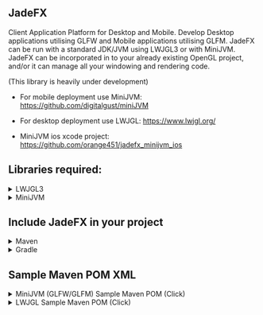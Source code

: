 ## JadeFX
Client Application Platform for Desktop and Mobile. Develop Desktop applications utilising GLFW and Mobile applications utilising GLFM. JadeFX can be run with a standard JDK/JVM using LWJGL3 or with MiniJVM. JadeFX can be incorporated in to your already existing OpenGL project, and/or it can manage all your windowing and rendering code.

(This library is heavily under development)

- For mobile deployment use MiniJVM: https://github.com/digitalgust/miniJVM

- For desktop deployment use LWJGL: https://www.lwjgl.org/

- MiniJVM ios xcode project: https://github.com/orange451/jadefx_minijvm_ios

## Libraries required:
<details><summary>LWJGL3</summary>

* [minijvm_desktop_glfm](https://github.com/orange451/minijvm_desktop_glfm)
	
* [LWJGL3](https://www.lwjgl.org/)
	
* [JOML](https://github.com/JOML-CI/JOML) (Can download with [LWJGL](https://www.lwjgl.org/customize))
	
* [NanoVG](https://github.com/memononen/nanovg) (Can download with [LWJGL](https://www.lwjgl.org/customize))
	
* [TinyFD](https://github.com/native-toolkit/tinyfiledialogs) (Can download with [LWJGL](https://www.lwjgl.org/customize))
</details>

<details><summary>MiniJVM</summary>

* [minijvm_rt](https://github.com/orange451/minijvm_rt)
	
* [glfw_gui](https://github.com/orange451/glfw_gui)
	
* [JOML](https://github.com/JOML-CI/JOML)
</details>

## Include JadeFX in your project
<details><summary>Maven</summary>

	<repositories>
		<repository>
		    <id>jitpack.io</id>
		    <url>https://jitpack.io</url>
		</repository>
	</repositories>
	
	<dependency>
	    <groupId>com.github.orange451</groupId>
	    <artifactId>JadeFX</artifactId>
	    <version>master-SNAPSHOT</version>
	</dependency>
</details>

<details><summary>Gradle</summary>

	allprojects {
		repositories {
			...
			maven { url 'https://jitpack.io' }
		}
	}
	
	dependencies {
	        implementation 'com.github.orange451:JadeFX:master-SNAPSHOT'
	}
</details>

## Sample Maven POM XML
<details><summary>MiniJVM (GLFW/GLFM) Sample Maven POM (Click)</summary>

	<?xml version="1.0" encoding="UTF-8"?>
	<project xmlns="http://maven.apache.org/POM/4.0.0" xmlns:xsi="http://www.w3.org/2001/XMLSchema-instance" xsi:schemaLocation="http://maven.apache.org/POM/4.0.0 http://maven.apache.org/xsd/maven-4.0.0.xsd">
	    <modelVersion>4.0.0</modelVersion>
	    <groupId>org.minijvm</groupId>
	    <artifactId>JadeFX</artifactId>
	    <version>1.0-SNAPSHOT</version>
	    <packaging>jar</packaging>
	    <properties>
		<project.build.sourceEncoding>UTF-8</project.build.sourceEncoding>
		<maven.compiler.source>1.8</maven.compiler.source>
		<maven.compiler.target>1.8</maven.compiler.target>
	    </properties>

		<repositories>
			<repository>
			    <id>jitpack.io</id>
			    <url>https://jitpack.io</url>
			</repository>
		</repositories>

	    <dependencies>
			<dependency>
			    <groupId>com.github.orange451</groupId>
			    <artifactId>minijvm_rt</artifactId>
			    <version>1.1</version>
			</dependency>

			<dependency>
			    <groupId>com.github.orange451</groupId>
			    <artifactId>glfw_gui</artifactId>
			    <version>1.1</version>
			</dependency>

			<dependency>
				<groupId>org.joml</groupId>
				<artifactId>joml</artifactId>
				<version>1.9.25</version>
			</dependency>	
	    </dependencies>
	</project>
</details>
<details><summary>LWJGL Sample Maven POM (Click)</summary>

	<?xml version="1.0" encoding="UTF-8"?>
	<project xmlns="http://maven.apache.org/POM/4.0.0" xmlns:xsi="http://www.w3.org/2001/XMLSchema-instance" xsi:schemaLocation="http://maven.apache.org/POM/4.0.0 http://maven.apache.org/xsd/maven-4.0.0.xsd">
	    <modelVersion>4.0.0</modelVersion>
	    <groupId>io.jadefx</groupId>
	    <artifactId>JadeFX</artifactId>
	    <version>1.0-SNAPSHOT</version>
	    <packaging>jar</packaging>
	    <properties>
			<lwjgl.version>3.2.3</lwjgl.version>
			<lwjgl.natives>natives-windows</lwjgl.natives>
	    </properties>

		<repositories>
			<repository>
			    <id>jitpack.io</id>
			    <url>https://jitpack.io</url>
			</repository>
		</repositories>

		<dependencyManagement>
			<dependencies>
				<dependency>
					<groupId>org.lwjgl</groupId>
					<artifactId>lwjgl-bom</artifactId>
					<version>${lwjgl.version}</version>
					<scope>import</scope>
					<type>pom</type>
				</dependency>
			</dependencies>
		</dependencyManagement>

	    <dependencies>
			<dependency>
				<groupId>com.github.orange451</groupId>
				<artifactId>minijvm_desktop_glfm</artifactId>
				<version>1.2</version>
			</dependency>
			<dependency>
				<groupId>org.lwjgl</groupId>
				<artifactId>lwjgl</artifactId>
			</dependency>
			<dependency>
				<groupId>org.lwjgl</groupId>
				<artifactId>lwjgl-assimp</artifactId>
			</dependency>
			<dependency>
				<groupId>org.lwjgl</groupId>
				<artifactId>lwjgl-bgfx</artifactId>
			</dependency>
			<dependency>
				<groupId>org.lwjgl</groupId>
				<artifactId>lwjgl-cuda</artifactId>
			</dependency>
			<dependency>
				<groupId>org.lwjgl</groupId>
				<artifactId>lwjgl-egl</artifactId>
			</dependency>
			<dependency>
				<groupId>org.lwjgl</groupId>
				<artifactId>lwjgl-glfw</artifactId>
			</dependency>
			<dependency>
				<groupId>org.lwjgl</groupId>
				<artifactId>lwjgl-jawt</artifactId>
			</dependency>
			<dependency>
				<groupId>org.lwjgl</groupId>
				<artifactId>lwjgl-jemalloc</artifactId>
			</dependency>
			<dependency>
				<groupId>org.lwjgl</groupId>
				<artifactId>lwjgl-libdivide</artifactId>
			</dependency>
			<dependency>
				<groupId>org.lwjgl</groupId>
				<artifactId>lwjgl-llvm</artifactId>
			</dependency>
			<dependency>
				<groupId>org.lwjgl</groupId>
				<artifactId>lwjgl-lmdb</artifactId>
			</dependency>
			<dependency>
				<groupId>org.lwjgl</groupId>
				<artifactId>lwjgl-lz4</artifactId>
			</dependency>
			<dependency>
				<groupId>org.lwjgl</groupId>
				<artifactId>lwjgl-meow</artifactId>
			</dependency>
			<dependency>
				<groupId>org.lwjgl</groupId>
				<artifactId>lwjgl-nanovg</artifactId>
			</dependency>
			<dependency>
				<groupId>org.lwjgl</groupId>
				<artifactId>lwjgl-nfd</artifactId>
			</dependency>
			<dependency>
				<groupId>org.lwjgl</groupId>
				<artifactId>lwjgl-nuklear</artifactId>
			</dependency>
			<dependency>
				<groupId>org.lwjgl</groupId>
				<artifactId>lwjgl-odbc</artifactId>
			</dependency>
			<dependency>
				<groupId>org.lwjgl</groupId>
				<artifactId>lwjgl-openal</artifactId>
			</dependency>
			<dependency>
				<groupId>org.lwjgl</groupId>
				<artifactId>lwjgl-opencl</artifactId>
			</dependency>
			<dependency>
				<groupId>org.lwjgl</groupId>
				<artifactId>lwjgl-opengl</artifactId>
			</dependency>
			<dependency>
				<groupId>org.lwjgl</groupId>
				<artifactId>lwjgl-opengles</artifactId>
			</dependency>
			<dependency>
				<groupId>org.lwjgl</groupId>
				<artifactId>lwjgl-openvr</artifactId>
			</dependency>
			<dependency>
				<groupId>org.lwjgl</groupId>
				<artifactId>lwjgl-opus</artifactId>
			</dependency>
			<dependency>
				<groupId>org.lwjgl</groupId>
				<artifactId>lwjgl-ovr</artifactId>
			</dependency>
			<dependency>
				<groupId>org.lwjgl</groupId>
				<artifactId>lwjgl-par</artifactId>
			</dependency>
			<dependency>
				<groupId>org.lwjgl</groupId>
				<artifactId>lwjgl-remotery</artifactId>
			</dependency>
			<dependency>
				<groupId>org.lwjgl</groupId>
				<artifactId>lwjgl-rpmalloc</artifactId>
			</dependency>
			<dependency>
				<groupId>org.lwjgl</groupId>
				<artifactId>lwjgl-shaderc</artifactId>
			</dependency>
			<dependency>
				<groupId>org.lwjgl</groupId>
				<artifactId>lwjgl-sse</artifactId>
			</dependency>
			<dependency>
				<groupId>org.lwjgl</groupId>
				<artifactId>lwjgl-stb</artifactId>
			</dependency>
			<dependency>
				<groupId>org.lwjgl</groupId>
				<artifactId>lwjgl-tinyexr</artifactId>
			</dependency>
			<dependency>
				<groupId>org.lwjgl</groupId>
				<artifactId>lwjgl-tinyfd</artifactId>
			</dependency>
			<dependency>
				<groupId>org.lwjgl</groupId>
				<artifactId>lwjgl-tootle</artifactId>
			</dependency>
			<dependency>
				<groupId>org.lwjgl</groupId>
				<artifactId>lwjgl-vma</artifactId>
			</dependency>
			<dependency>
				<groupId>org.lwjgl</groupId>
				<artifactId>lwjgl-vulkan</artifactId>
			</dependency>
			<dependency>
				<groupId>org.lwjgl</groupId>
				<artifactId>lwjgl-xxhash</artifactId>
			</dependency>
			<dependency>
				<groupId>org.lwjgl</groupId>
				<artifactId>lwjgl-yoga</artifactId>
			</dependency>
			<dependency>
				<groupId>org.lwjgl</groupId>
				<artifactId>lwjgl-zstd</artifactId>
			</dependency>
			<dependency>
				<groupId>org.lwjgl</groupId>
				<artifactId>lwjgl</artifactId>
				<classifier>${lwjgl.natives}</classifier>
			</dependency>
			<dependency>
				<groupId>org.lwjgl</groupId>
				<artifactId>lwjgl-assimp</artifactId>
				<classifier>${lwjgl.natives}</classifier>
			</dependency>
			<dependency>
				<groupId>org.lwjgl</groupId>
				<artifactId>lwjgl-bgfx</artifactId>
				<classifier>${lwjgl.natives}</classifier>
			</dependency>
			<dependency>
				<groupId>org.lwjgl</groupId>
				<artifactId>lwjgl-glfw</artifactId>
				<classifier>${lwjgl.natives}</classifier>
			</dependency>
			<dependency>
				<groupId>org.lwjgl</groupId>
				<artifactId>lwjgl-jemalloc</artifactId>
				<classifier>${lwjgl.natives}</classifier>
			</dependency>
			<dependency>
				<groupId>org.lwjgl</groupId>
				<artifactId>lwjgl-libdivide</artifactId>
				<classifier>${lwjgl.natives}</classifier>
			</dependency>
			<dependency>
				<groupId>org.lwjgl</groupId>
				<artifactId>lwjgl-llvm</artifactId>
				<classifier>${lwjgl.natives}</classifier>
			</dependency>
			<dependency>
				<groupId>org.lwjgl</groupId>
				<artifactId>lwjgl-lmdb</artifactId>
				<classifier>${lwjgl.natives}</classifier>
			</dependency>
			<dependency>
				<groupId>org.lwjgl</groupId>
				<artifactId>lwjgl-lz4</artifactId>
				<classifier>${lwjgl.natives}</classifier>
			</dependency>
			<dependency>
				<groupId>org.lwjgl</groupId>
				<artifactId>lwjgl-meow</artifactId>
				<classifier>${lwjgl.natives}</classifier>
			</dependency>
			<dependency>
				<groupId>org.lwjgl</groupId>
				<artifactId>lwjgl-nanovg</artifactId>
				<classifier>${lwjgl.natives}</classifier>
			</dependency>
			<dependency>
				<groupId>org.lwjgl</groupId>
				<artifactId>lwjgl-nfd</artifactId>
				<classifier>${lwjgl.natives}</classifier>
			</dependency>
			<dependency>
				<groupId>org.lwjgl</groupId>
				<artifactId>lwjgl-nuklear</artifactId>
				<classifier>${lwjgl.natives}</classifier>
			</dependency>
			<dependency>
				<groupId>org.lwjgl</groupId>
				<artifactId>lwjgl-openal</artifactId>
				<classifier>${lwjgl.natives}</classifier>
			</dependency>
			<dependency>
				<groupId>org.lwjgl</groupId>
				<artifactId>lwjgl-opengl</artifactId>
				<classifier>${lwjgl.natives}</classifier>
			</dependency>
			<dependency>
				<groupId>org.lwjgl</groupId>
				<artifactId>lwjgl-opengles</artifactId>
				<classifier>${lwjgl.natives}</classifier>
			</dependency>
			<dependency>
				<groupId>org.lwjgl</groupId>
				<artifactId>lwjgl-openvr</artifactId>
				<classifier>${lwjgl.natives}</classifier>
			</dependency>
			<dependency>
				<groupId>org.lwjgl</groupId>
				<artifactId>lwjgl-opus</artifactId>
				<classifier>${lwjgl.natives}</classifier>
			</dependency>
			<dependency>
				<groupId>org.lwjgl</groupId>
				<artifactId>lwjgl-ovr</artifactId>
				<classifier>${lwjgl.natives}</classifier>
			</dependency>
			<dependency>
				<groupId>org.lwjgl</groupId>
				<artifactId>lwjgl-par</artifactId>
				<classifier>${lwjgl.natives}</classifier>
			</dependency>
			<dependency>
				<groupId>org.lwjgl</groupId>
				<artifactId>lwjgl-remotery</artifactId>
				<classifier>${lwjgl.natives}</classifier>
			</dependency>
			<dependency>
				<groupId>org.lwjgl</groupId>
				<artifactId>lwjgl-rpmalloc</artifactId>
				<classifier>${lwjgl.natives}</classifier>
			</dependency>
			<dependency>
				<groupId>org.lwjgl</groupId>
				<artifactId>lwjgl-shaderc</artifactId>
				<classifier>${lwjgl.natives}</classifier>
			</dependency>
			<dependency>
				<groupId>org.lwjgl</groupId>
				<artifactId>lwjgl-sse</artifactId>
				<classifier>${lwjgl.natives}</classifier>
			</dependency>
			<dependency>
				<groupId>org.lwjgl</groupId>
				<artifactId>lwjgl-stb</artifactId>
				<classifier>${lwjgl.natives}</classifier>
			</dependency>
			<dependency>
				<groupId>org.lwjgl</groupId>
				<artifactId>lwjgl-tinyexr</artifactId>
				<classifier>${lwjgl.natives}</classifier>
			</dependency>
			<dependency>
				<groupId>org.lwjgl</groupId>
				<artifactId>lwjgl-tinyfd</artifactId>
				<classifier>${lwjgl.natives}</classifier>
			</dependency>
			<dependency>
				<groupId>org.lwjgl</groupId>
				<artifactId>lwjgl-tootle</artifactId>
				<classifier>${lwjgl.natives}</classifier>
			</dependency>
			<dependency>
				<groupId>org.lwjgl</groupId>
				<artifactId>lwjgl-vma</artifactId>
				<classifier>${lwjgl.natives}</classifier>
			</dependency>
			<dependency>
				<groupId>org.lwjgl</groupId>
				<artifactId>lwjgl-xxhash</artifactId>
				<classifier>${lwjgl.natives}</classifier>
			</dependency>
			<dependency>
				<groupId>org.lwjgl</groupId>
				<artifactId>lwjgl-yoga</artifactId>
				<classifier>${lwjgl.natives}</classifier>
			</dependency>
			<dependency>
				<groupId>org.lwjgl</groupId>
				<artifactId>lwjgl-zstd</artifactId>
				<classifier>${lwjgl.natives}</classifier>
			</dependency>
			<dependency>
				<groupId>org.joml</groupId>
				<artifactId>joml</artifactId>
				<version>1.9.25</version>
			</dependency>
	    </dependencies>
	</project>
</details>
